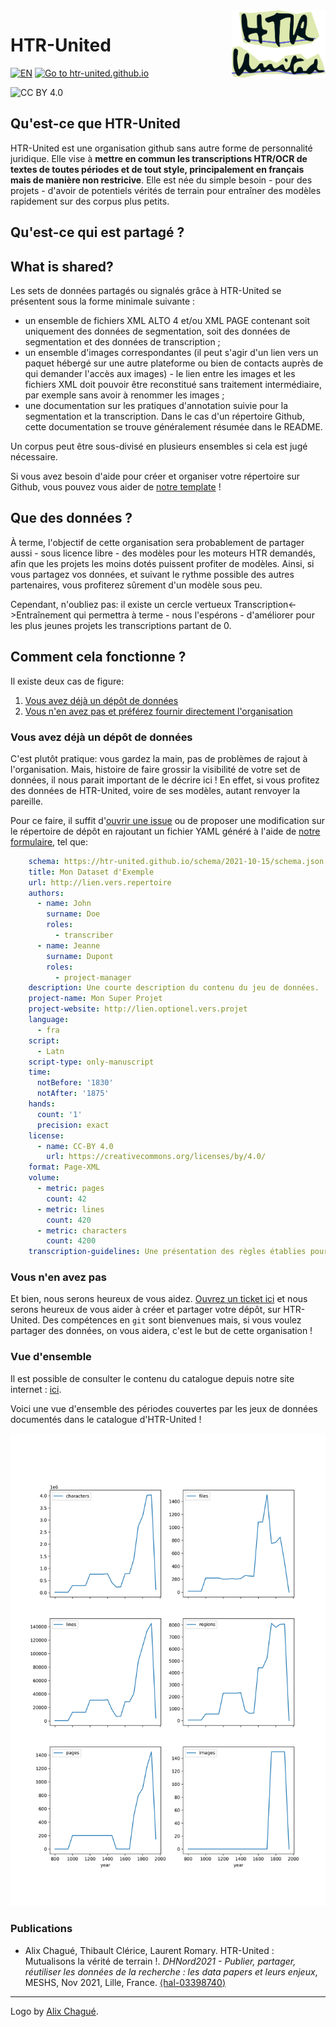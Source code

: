 <img src="https://raw.githubusercontent.com/HTR-United/htr-united.github.io/master/assets/images/logo_htr-united.png" width=150 align=right>

HTR-United
=========

[![EN](https://img.shields.io/badge/click%20to%20see%20in-EN-informational)](./README.md) [![Go to htr-united.github.io](https://img.shields.io/badge/Website-htr--united.github.io-green)](https://htr-united.github.io) 

![CC BY 4.0](https://img.shields.io/badge/license-CC--BY-lightgrey)

## Qu'est-ce que HTR-United

HTR-United est une organisation github sans autre forme de personnalité juridique. Elle vise à **mettre en commun les transcriptions HTR/OCR de textes de toutes périodes et de tout style, principalement en français mais de manière non restricive**. Elle est née du simple besoin - pour des projets - d'avoir de potentiels vérités de terrain pour entraîner des modèles rapidement sur des corpus plus petits.

## Qu'est-ce qui est partagé ?

## What is shared?

Les sets de données partagés ou signalés grâce à HTR-United se présentent sous la forme minimale suivante : 
- un ensemble de fichiers XML ALTO 4 et/ou XML PAGE contenant soit uniquement des données de segmentation, soit des données de segmentation et des données de transcription ;
- un ensemble d'images correspondantes (il peut s'agir d'un lien vers un paquet hébergé sur une autre plateforme ou bien de contacts auprès de qui demander l'accès aux images) - le lien entre les images et les fichiers XML doit pouvoir être reconstitué sans traitement intermédiaire, par exemple sans avoir à renommer les images ;
- une documentation sur les pratiques d'annotation suivie pour la segmentation et la transcription. Dans le cas d'un répertoire Github, cette documentation se trouve généralement résumée dans le README.

Un corpus peut être sous-divisé en plusieurs ensembles si cela est jugé nécessaire. 

Si vous avez besoin d'aide pour créer et organiser votre répertoire sur Github, vous pouvez vous aider de [notre template](https://github.com/HTR-United/template-htr-united-datarepo) !

## Que des données ?

À terme, l'objectif de cette organisation sera probablement de partager aussi - sous licence libre - des modèles pour les moteurs HTR demandés, afin que les projets les moins dotés puissent profiter de modèles. Ainsi, si vous partagez vos données, et suivant le rythme possible des autres partenaires, vous profiterez sûrement d'un modèle sous peu.

Cependant, n'oubliez pas: il existe un cercle vertueux Transcription<->Entraînement qui permettra à terme - nous l'espérons - d'améliorer pour les plus jeunes projets les transcriptions partant de 0.

## Comment cela fonctionne ?

Il existe deux cas de figure:

1. [Vous avez déjà un dépôt de données](#vous-avez-déjà-un-dépôt-de-données)  
2. [Vous n'en avez pas et préférez fournir directement l'organisation](#vous-nen-avez-pas)
    
### Vous avez déjà un dépôt de données

C'est plutôt pratique: vous gardez la main, pas de problèmes de rajout à l'organisation. Mais, histoire de faire grossir la visibilité de votre set de données, il nous parait important de le décrire ici ! En effet, si vous profitez des données de HTR-United, voire de ses modèles, autant renvoyer la pareille. 

Pour ce faire, il suffit d'[ouvrir une issue](https://github.com/HTR-United/htr-united/issues/new) ou de proposer une modification sur le répertoire de dépôt en rajoutant un fichier YAML généré à l'aide de [notre formulaire](https://htr-united.github.io/document-your-data.html), tel que:

```yaml
    schema: https://htr-united.github.io/schema/2021-10-15/schema.json
    title: Mon Dataset d'Exemple
    url: http://lien.vers.repertoire
    authors:
      - name: John
        surname: Doe
        roles:
          - transcriber
      - name: Jeanne
        surname: Dupont
        roles:
          - project-manager
    description: Une courte description du contenu du jeu de données.
    project-name: Mon Super Projet
    project-website: http://lien.optionel.vers.projet
    language:
      - fra
    script:
      - Latn
    script-type: only-manuscript
    time:
      notBefore: '1830'
      notAfter: '1875'
    hands:
      count: '1'
      precision: exact
    license:
      - name: CC-BY 4.0
        url: https://creativecommons.org/licenses/by/4.0/
    format: Page-XML
    volume:
      - metric: pages
        count: 42
      - metric: lines
        count: 420
      - metric: characters
        count: 4200
    transcription-guidelines: Une présentation des règles établies pour la transcription.
```

### Vous n'en avez pas

Et bien, nous serons heureux de vous aidez. [Ouvrez un ticket ici](https://github.com/HTR-United/htr-united/issues/new) et nous serons heureux de vous aider à créer et partager votre dépôt, sur HTR-United. Des compétences en `git` sont bienvenues mais, si vous voulez partager des données, on vous aidera, c'est le but de cette organisation !

### Vue d'ensemble

Il est possible de consulter le contenu du catalogue depuis notre site internet : [ici](https://htr-united.github.io/catalog.html).

Voici une vue d'ensemble des périodes couvertes par les jeux de données documentés dans le catalogue d'HTR-United !

![graph](./graph.png)


### Publications

- Alix Chagué, Thibault Clérice, Laurent Romary. HTR-United : Mutualisons la vérité de terrain !. *DHNord2021 - Publier, partager, réutiliser les données de la recherche : les data papers et leurs enjeux*, MESHS, Nov 2021, Lille, France. [⟨hal-03398740⟩](https://hal.inria.fr/hal-03398740v1)


---

Logo by [Alix Chagué](https://alix-tz.github.io).
